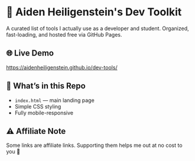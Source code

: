 # 🔧 Aiden Heiligenstein's Dev Toolkit

A curated list of tools I actually use as a developer and student. Organized, fast-loading, and hosted free via GitHub Pages.

## 🌐 Live Demo
https://aidenheiligenstein.github.io/dev-tools/

## 📂 What’s in this Repo
- `index.html` — main landing page
- Simple CSS styling
- Fully mobile-responsive

## ⚠️ Affiliate Note
Some links are affiliate links. Supporting them helps me out at no cost to you 🙌

